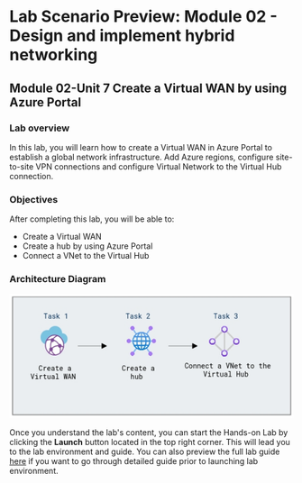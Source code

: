 # Lab Scenario Preview: Module 02 - Design and implement hybrid networking

## Module 02-Unit 7 Create a Virtual WAN by using Azure Portal

### Lab overview

In this lab, you will learn how to create a Virtual WAN in Azure Portal to establish a global network infrastructure. Add Azure regions, configure site-to-site VPN connections and configure Virtual Network to the Virtual Hub connection. 

### Objectives
  
After completing this lab, you will be able to:

- Create a Virtual WAN
- Create a hub by using Azure Portal
- Connect a VNet to the Virtual Hub

### Architecture Diagram

![](media/M2-U7.png) 

Once you understand the lab's content, you can start the Hands-on Lab by clicking the **Launch** button located in the top right corner. This will lead you to the lab environment and guide. You can also preview the full lab guide [here](https://experience.cloudlabs.ai/#/labguidepreview/337240dc-d17d-4f98-9c48-107905091c46) if you want to go through detailed guide prior to launching lab environment.





